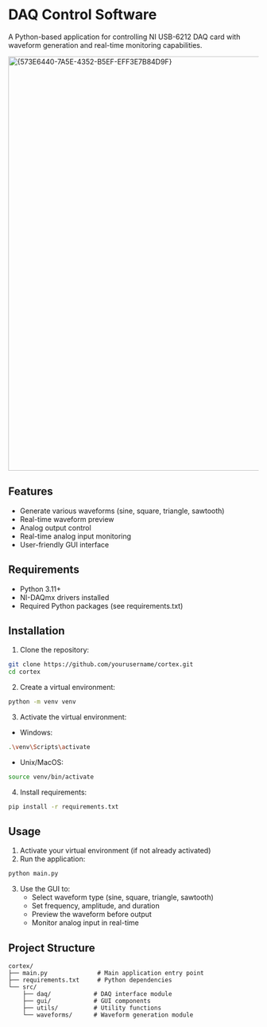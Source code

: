 # DAQ Control Software

A Python-based application for controlling NI USB-6212 DAQ card with waveform generation and real-time monitoring capabilities.

<img width="1202" height="832" alt="{573E6440-7A5E-4352-B5EF-EFF3E7B84D9F}" src="https://github.com/user-attachments/assets/671b96db-1916-4b1b-b09b-34cd6578ba82" />


## Features

- Generate various waveforms (sine, square, triangle, sawtooth)
- Real-time waveform preview
- Analog output control
- Real-time analog input monitoring
- User-friendly GUI interface

## Requirements

- Python 3.11+
- NI-DAQmx drivers installed
- Required Python packages (see requirements.txt)

## Installation

1. Clone the repository:
```bash
git clone https://github.com/yourusername/cortex.git
cd cortex
```

2. Create a virtual environment:
```bash
python -m venv venv
```

3. Activate the virtual environment:
- Windows:
```bash
.\venv\Scripts\activate
```
- Unix/MacOS:
```bash
source venv/bin/activate
```

4. Install requirements:
```bash
pip install -r requirements.txt
```

## Usage

1. Activate your virtual environment (if not already activated)
2. Run the application:
```bash
python main.py
```

3. Use the GUI to:
   - Select waveform type (sine, square, triangle, sawtooth)
   - Set frequency, amplitude, and duration
   - Preview the waveform before output
   - Monitor analog input in real-time

## Project Structure

```
cortex/
├── main.py              # Main application entry point
├── requirements.txt     # Python dependencies
└── src/
    ├── daq/            # DAQ interface module
    ├── gui/            # GUI components
    ├── utils/          # Utility functions
    └── waveforms/      # Waveform generation module
```
